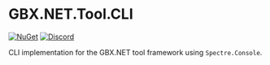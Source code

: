 # GBX.NET.Tool.CLI

[![NuGet](https://img.shields.io/nuget/vpre/GBX.NET.Tool.CLI?style=for-the-badge&logo=nuget)](https://www.nuget.org/packages/GBX.NET.Tool.CLI/)
[![Discord](https://img.shields.io/discord/1012862402611642448?style=for-the-badge&logo=discord)](https://discord.gg/tECTQcAWC9)

CLI implementation for the GBX.NET tool framework using `Spectre.Console`.